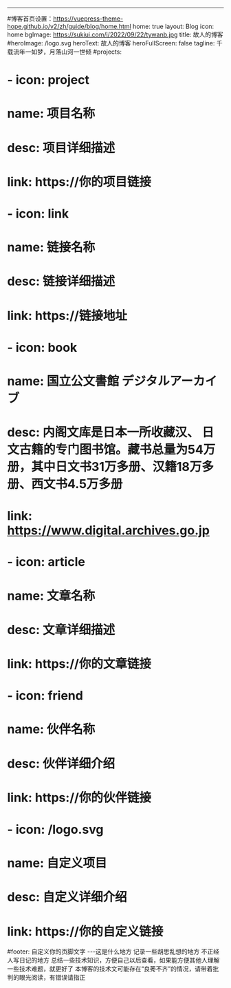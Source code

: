 ---
#博客首页设置：https://vuepress-theme-hope.github.io/v2/zh/guide/blog/home.html
home: true
layout: Blog
icon: home
bgImage: https://sukiui.com/i/2022/09/22/tywanb.jpg
title: 故人的博客
#heroImage: /logo.svg
heroText: 故人的博客
heroFullScreen: false
tagline: 千载流年一如梦，月落山河一世倾
#projects:
#  - icon: project
#    name: 项目名称
#    desc: 项目详细描述
#    link: https://你的项目链接
#
#  - icon: link
#    name: 链接名称
#    desc: 链接详细描述
#    link: https://链接地址
#
#  - icon: book
#    name: 国立公文書館 デジタルアーカイブ
#    desc: 内阁文库是日本一所收藏汉、 日文古籍的专门图书馆。藏书总量为54万册，其中日文书31万多册、汉籍18万多册、西文书4.5万多册
#    link: https://www.digital.archives.go.jp
#
#  - icon: article
#    name: 文章名称
#    desc: 文章详细描述
#    link: https://你的文章链接
#
#  - icon: friend
#    name: 伙伴名称
#    desc: 伙伴详细介绍
#    link: https://你的伙伴链接
#
#  - icon: /logo.svg
#    name: 自定义项目
#    desc: 自定义详细介绍
#    link: https://你的自定义链接

#footer: 自定义你的页脚文字
---这是什么地方
记录一些胡思乱想的地方
不正经人写日记的地方
总结一些技术知识，方便自己以后查看，如果能方便其他人理解一些技术难题，就更好了
本博客的技术文可能存在“良莠不齐”的情况，请带着批判的眼光阅读，有错误请指正
